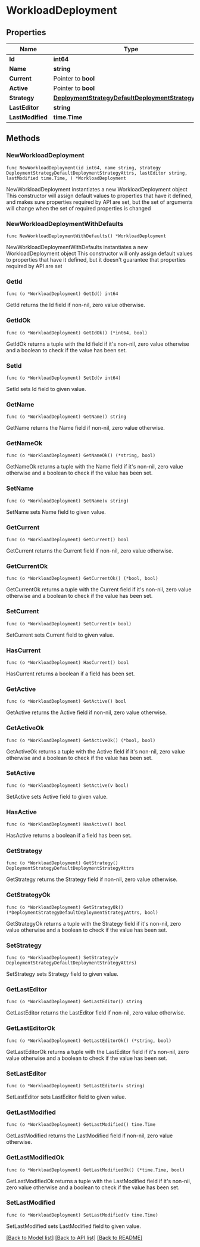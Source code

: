 # WorkloadDeployment

## Properties

Name | Type | Description | Notes
------------ | ------------- | ------------- | -------------
**Id** | **int64** |  | [readonly] 
**Name** | **string** |  | 
**Current** | Pointer to **bool** |  | [optional] 
**Active** | Pointer to **bool** |  | [optional] 
**Strategy** | [**DeploymentStrategyDefaultDeploymentStrategyAttrs**](DeploymentStrategyDefaultDeploymentStrategyAttrs.md) |  | 
**LastEditor** | **string** |  | [readonly] 
**LastModified** | **time.Time** |  | [readonly] 

## Methods

### NewWorkloadDeployment

`func NewWorkloadDeployment(id int64, name string, strategy DeploymentStrategyDefaultDeploymentStrategyAttrs, lastEditor string, lastModified time.Time, ) *WorkloadDeployment`

NewWorkloadDeployment instantiates a new WorkloadDeployment object
This constructor will assign default values to properties that have it defined,
and makes sure properties required by API are set, but the set of arguments
will change when the set of required properties is changed

### NewWorkloadDeploymentWithDefaults

`func NewWorkloadDeploymentWithDefaults() *WorkloadDeployment`

NewWorkloadDeploymentWithDefaults instantiates a new WorkloadDeployment object
This constructor will only assign default values to properties that have it defined,
but it doesn't guarantee that properties required by API are set

### GetId

`func (o *WorkloadDeployment) GetId() int64`

GetId returns the Id field if non-nil, zero value otherwise.

### GetIdOk

`func (o *WorkloadDeployment) GetIdOk() (*int64, bool)`

GetIdOk returns a tuple with the Id field if it's non-nil, zero value otherwise
and a boolean to check if the value has been set.

### SetId

`func (o *WorkloadDeployment) SetId(v int64)`

SetId sets Id field to given value.


### GetName

`func (o *WorkloadDeployment) GetName() string`

GetName returns the Name field if non-nil, zero value otherwise.

### GetNameOk

`func (o *WorkloadDeployment) GetNameOk() (*string, bool)`

GetNameOk returns a tuple with the Name field if it's non-nil, zero value otherwise
and a boolean to check if the value has been set.

### SetName

`func (o *WorkloadDeployment) SetName(v string)`

SetName sets Name field to given value.


### GetCurrent

`func (o *WorkloadDeployment) GetCurrent() bool`

GetCurrent returns the Current field if non-nil, zero value otherwise.

### GetCurrentOk

`func (o *WorkloadDeployment) GetCurrentOk() (*bool, bool)`

GetCurrentOk returns a tuple with the Current field if it's non-nil, zero value otherwise
and a boolean to check if the value has been set.

### SetCurrent

`func (o *WorkloadDeployment) SetCurrent(v bool)`

SetCurrent sets Current field to given value.

### HasCurrent

`func (o *WorkloadDeployment) HasCurrent() bool`

HasCurrent returns a boolean if a field has been set.

### GetActive

`func (o *WorkloadDeployment) GetActive() bool`

GetActive returns the Active field if non-nil, zero value otherwise.

### GetActiveOk

`func (o *WorkloadDeployment) GetActiveOk() (*bool, bool)`

GetActiveOk returns a tuple with the Active field if it's non-nil, zero value otherwise
and a boolean to check if the value has been set.

### SetActive

`func (o *WorkloadDeployment) SetActive(v bool)`

SetActive sets Active field to given value.

### HasActive

`func (o *WorkloadDeployment) HasActive() bool`

HasActive returns a boolean if a field has been set.

### GetStrategy

`func (o *WorkloadDeployment) GetStrategy() DeploymentStrategyDefaultDeploymentStrategyAttrs`

GetStrategy returns the Strategy field if non-nil, zero value otherwise.

### GetStrategyOk

`func (o *WorkloadDeployment) GetStrategyOk() (*DeploymentStrategyDefaultDeploymentStrategyAttrs, bool)`

GetStrategyOk returns a tuple with the Strategy field if it's non-nil, zero value otherwise
and a boolean to check if the value has been set.

### SetStrategy

`func (o *WorkloadDeployment) SetStrategy(v DeploymentStrategyDefaultDeploymentStrategyAttrs)`

SetStrategy sets Strategy field to given value.


### GetLastEditor

`func (o *WorkloadDeployment) GetLastEditor() string`

GetLastEditor returns the LastEditor field if non-nil, zero value otherwise.

### GetLastEditorOk

`func (o *WorkloadDeployment) GetLastEditorOk() (*string, bool)`

GetLastEditorOk returns a tuple with the LastEditor field if it's non-nil, zero value otherwise
and a boolean to check if the value has been set.

### SetLastEditor

`func (o *WorkloadDeployment) SetLastEditor(v string)`

SetLastEditor sets LastEditor field to given value.


### GetLastModified

`func (o *WorkloadDeployment) GetLastModified() time.Time`

GetLastModified returns the LastModified field if non-nil, zero value otherwise.

### GetLastModifiedOk

`func (o *WorkloadDeployment) GetLastModifiedOk() (*time.Time, bool)`

GetLastModifiedOk returns a tuple with the LastModified field if it's non-nil, zero value otherwise
and a boolean to check if the value has been set.

### SetLastModified

`func (o *WorkloadDeployment) SetLastModified(v time.Time)`

SetLastModified sets LastModified field to given value.



[[Back to Model list]](../README.md#documentation-for-models) [[Back to API list]](../README.md#documentation-for-api-endpoints) [[Back to README]](../README.md)


